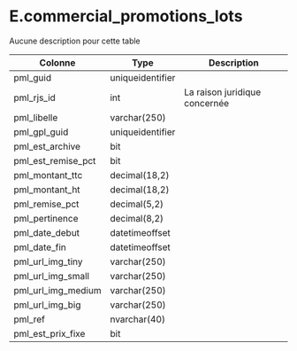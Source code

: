 # E.commercial_promotions_lots

Aucune description pour cette table

Colonne|Type|Description
---|---|---
pml_guid|uniqueidentifier|
pml_rjs_id|int|La raison juridique concernée 
pml_libelle|varchar(250)|
pml_gpl_guid|uniqueidentifier|
pml_est_archive|bit|
pml_est_remise_pct|bit|
pml_montant_ttc|decimal(18,2)|
pml_montant_ht|decimal(18,2)|
pml_remise_pct|decimal(5,2)|
pml_pertinence|decimal(8,2)|
pml_date_debut|datetimeoffset|
pml_date_fin|datetimeoffset|
pml_url_img_tiny|varchar(250)|
pml_url_img_small|varchar(250)|
pml_url_img_medium|varchar(250)|
pml_url_img_big|varchar(250)|
pml_ref|nvarchar(40)|
pml_est_prix_fixe|bit|
